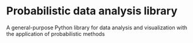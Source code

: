 # Probabilistic data analysis library

A general-purpose Python library for data analysis
and visualization with the application of probabilistic methods

